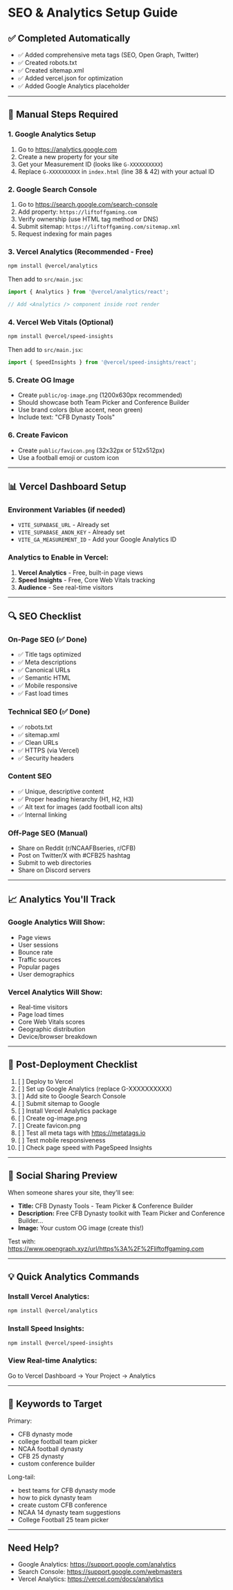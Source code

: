 # SEO & Analytics Setup Guide

## ✅ Completed Automatically
- ✅ Added comprehensive meta tags (SEO, Open Graph, Twitter)
- ✅ Created robots.txt
- ✅ Created sitemap.xml
- ✅ Added vercel.json for optimization
- ✅ Added Google Analytics placeholder

---

## 🔧 Manual Steps Required

### 1. **Google Analytics Setup**
1. Go to https://analytics.google.com
2. Create a new property for your site
3. Get your Measurement ID (looks like `G-XXXXXXXXXX`)
4. Replace `G-XXXXXXXXXX` in `index.html` (line 38 & 42) with your actual ID

### 2. **Google Search Console**
1. Go to https://search.google.com/search-console
2. Add property: `https://liftoffgaming.com`
3. Verify ownership (use HTML tag method or DNS)
4. Submit sitemap: `https://liftoffgaming.com/sitemap.xml`
5. Request indexing for main pages

### 3. **Vercel Analytics (Recommended - Free)**
```bash
npm install @vercel/analytics
```

Then add to `src/main.jsx`:
```javascript
import { Analytics } from '@vercel/analytics/react';

// Add <Analytics /> component inside root render
```

### 4. **Vercel Web Vitals (Optional)**
```bash
npm install @vercel/speed-insights
```

Then add to `src/main.jsx`:
```javascript
import { SpeedInsights } from '@vercel/speed-insights/react';
```

### 5. **Create OG Image**
- Create `public/og-image.png` (1200x630px recommended)
- Should showcase both Team Picker and Conference Builder
- Use brand colors (blue accent, neon green)
- Include text: "CFB Dynasty Tools"

### 6. **Create Favicon**
- Create `public/favicon.png` (32x32px or 512x512px)
- Use a football emoji or custom icon

---

## 📊 Vercel Dashboard Setup

### Environment Variables (if needed)
- `VITE_SUPABASE_URL` - Already set
- `VITE_SUPABASE_ANON_KEY` - Already set
- `VITE_GA_MEASUREMENT_ID` - Add your Google Analytics ID

### Analytics to Enable in Vercel:
1. **Vercel Analytics** - Free, built-in page views
2. **Speed Insights** - Free, Core Web Vitals tracking
3. **Audience** - See real-time visitors

---

## 🔍 SEO Checklist

### On-Page SEO (✅ Done)
- ✅ Title tags optimized
- ✅ Meta descriptions
- ✅ Canonical URLs
- ✅ Semantic HTML
- ✅ Mobile responsive
- ✅ Fast load times

### Technical SEO (✅ Done)
- ✅ robots.txt
- ✅ sitemap.xml
- ✅ Clean URLs
- ✅ HTTPS (via Vercel)
- ✅ Security headers

### Content SEO
- ✅ Unique, descriptive content
- ✅ Proper heading hierarchy (H1, H2, H3)
- ✅ Alt text for images (add football icon alts)
- ✅ Internal linking

### Off-Page SEO (Manual)
- Share on Reddit (r/NCAAFBseries, r/CFB)
- Post on Twitter/X with #CFB25 hashtag
- Submit to web directories
- Share on Discord servers

---

## 📈 Analytics You'll Track

### Google Analytics Will Show:
- Page views
- User sessions
- Bounce rate
- Traffic sources
- Popular pages
- User demographics

### Vercel Analytics Will Show:
- Real-time visitors
- Page load times
- Core Web Vitals scores
- Geographic distribution
- Device/browser breakdown

---

## 🚀 Post-Deployment Checklist

1. [ ] Deploy to Vercel
2. [ ] Set up Google Analytics (replace G-XXXXXXXXXX)
3. [ ] Add site to Google Search Console
4. [ ] Submit sitemap to Google
5. [ ] Install Vercel Analytics package
6. [ ] Create og-image.png
7. [ ] Create favicon.png
8. [ ] Test all meta tags with https://metatags.io
9. [ ] Test mobile responsiveness
10. [ ] Check page speed with PageSpeed Insights

---

## 📱 Social Sharing Preview

When someone shares your site, they'll see:
- **Title:** CFB Dynasty Tools - Team Picker & Conference Builder
- **Description:** Free CFB Dynasty toolkit with Team Picker and Conference Builder...
- **Image:** Your custom OG image (create this!)

Test with: https://www.opengraph.xyz/url/https%3A%2F%2Fliftoffgaming.com

---

## 💡 Quick Analytics Commands

### Install Vercel Analytics:
```bash
npm install @vercel/analytics
```

### Install Speed Insights:
```bash
npm install @vercel/speed-insights
```

### View Real-time Analytics:
Go to Vercel Dashboard → Your Project → Analytics

---

## 🎯 Keywords to Target

Primary:
- CFB dynasty mode
- college football team picker
- NCAA football dynasty
- CFB 25 dynasty
- custom conference builder

Long-tail:
- best teams for CFB dynasty mode
- how to pick dynasty team
- create custom CFB conference
- NCAA 14 dynasty team suggestions
- College Football 25 team picker

---

## Need Help?
- Google Analytics: https://support.google.com/analytics
- Search Console: https://support.google.com/webmasters
- Vercel Analytics: https://vercel.com/docs/analytics
